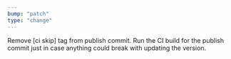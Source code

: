 ```yaml
---
bump: "patch"
type: "change"
---
```


Remove [ci skip] tag from publish commit. Run the CI build for the publish commit just in case anything could break with updating the version.
